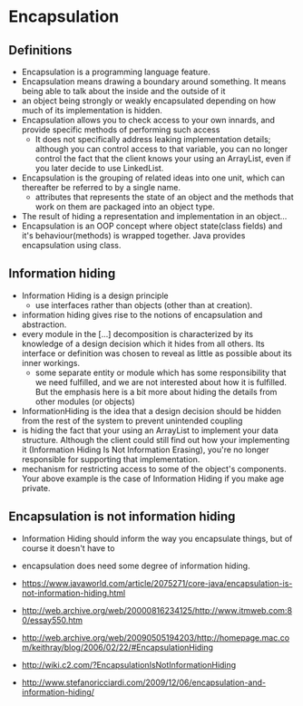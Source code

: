 # Encapsulation

## Definitions


- Encapsulation is a programming language feature.
- Encapsulation means drawing a boundary around something. It means being able to talk about the inside and the outside of it
- an object being strongly or weakly encapsulated depending on how much of its implementation is hidden.
- Encapsulation allows you to check access to your own innards, and provide specific methods of performing such access
  -  It does not specifically address leaking implementation details; although you can control access to that variable, you can no longer control the fact that the client knows your using an ArrayList, even if you later decide to use LinkedList.
- Encapsulation is the grouping of related ideas into one unit, which can thereafter be referred to by a single name.
  - attributes that represents the state of an object and the methods that work on them are packaged into an object type.
- The result of hiding a representation and implementation in an object...
- Encapsulation is an OOP concept where object state(class fields) and it's behaviour(methods) is wrapped together. Java provides encapsulation using class.

## Information hiding

- Information Hiding is a design principle
  - use interfaces rather than objects (other than at creation).
- information hiding gives rise to the notions of encapsulation and abstraction.
- every module in the [...] decomposition is characterized by its knowledge of a design decision which it hides from all others. Its interface or definition was chosen to reveal as little as possible about its inner workings.
  - some separate entity or module which has some responsibility that we need fulfilled, and we are not interested about how it is fulfilled. But the emphasis here is a bit more about hiding the details from other modules (or objects)
- InformationHiding is the idea that a design decision should be hidden from the rest of the system to prevent unintended coupling
- is hiding the fact that your using an ArrayList to implement your data structure. Although the client could still find out how your implementing it (Information Hiding Is Not Information Erasing), you're no longer responsible for supporting that implementation.
- mechanism for restricting access to some of the object's components. Your above example is the case of Information Hiding if you make age private.

## Encapsulation is not information hiding

- Information Hiding should inform the way you encapsulate things, but of course it doesn't have to
- encapsulation does need some degree of information hiding.

- https://www.javaworld.com/article/2075271/core-java/encapsulation-is-not-information-hiding.html
- http://web.archive.org/web/20000816234125/http://www.itmweb.com:80/essay550.htm
- http://web.archive.org/web/20090505194203/http://homepage.mac.com/keithray/blog/2006/02/22/#EncapsulationHiding
- http://wiki.c2.com/?EncapsulationIsNotInformationHiding
- http://www.stefanoricciardi.com/2009/12/06/encapsulation-and-information-hiding/
